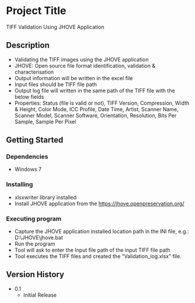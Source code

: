 # Project Title

TIFF Validation Using JHOVE Application 

## Description

* Validating the TIFF images using the JHOVE application
* JHOVE: Open source file format identification, validation & characterisation
* Output information will be written in the excel file
* Input files should be TIFF file path
* Output log file will written in the same path of the TIFF file with the below fields
* Properties: Status (file is valid or not), TIFF Version, Compression, Width & Height, Color Mode, ICC Profile, Date Time, Artist, Scanner Name, Scanner Model, Scanner Software, Orientation, Resolution, Bits Per Sample, Sample Per Pixel 

## Getting Started

### Dependencies

* Windows 7

### Installing

* xlsxwriter library installed
* Install JHOVE application from the https://jhove.openpreservation.org/

### Executing program

* Capture the JHOVE application installed location path in the INI file, e.g.: <path>D:\JHOVE\jhove.bat</path>
* Run the program
* Tool will ask to enter the Input file path of the input TIFF file path
* Tool executes the TIFF files and created the "Validation_log.xlsx" file. 

## Version History

* 0.1
    * Initial Release
